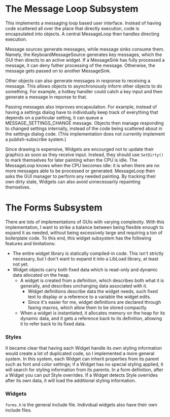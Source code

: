 # The Message Loop Subsystem

This implements a messaging loop based user interface.
Instead of having code scattered all over the place that directly execution, code is encapsulated into objects.
A central MessageLoop then handles directing execution.

Message sources generate messages, while message sinks consume them.
Namely, the KeyboardMessageSource generates key messages, which the GUI then directs to an active widget.
If a MessageSink has fully processed a message, it can deny futher processing of the message.
Otherwise, the message gets passed on to another MessageSink.

Other objects can also generate messages in response to receiving a message.
This allows objects to asynchronously inform other objects to do something.
For example, a hotkey handler could catch a key input and then generate a message in reponse to that.

Passing messages also improves encapsulation.
For example, instead of having a settings dialog have to individually keep track of everything that depends on a particular setting, it can queue a MESSAGE_SETTINGS_CHANGE message.
Objects then manage responding to changed settings internally, instead of the code being scattered about in the settings dialog code.
(This implementation does not currently implement a publish-subscribe system.)

Since drawing is expensive, Widgets are encourged not to update their graphics as soon as they receive input.
Instead, they should use `SetDirty()` to mark themselves for later painting when the CPU is idle.
The MessageLoop knows when the CPU becomes idle: it is when there are no more messages able to be processed or generated.
MessageLoop then asks the GUI manager to perform any needed painting.
By tracking their own dirty state, Widgets can also avoid unnecessarily repainting themselves.

# The Forms Subsystem

There are lots of implementations of GUIs with varying complexity. With this implementation, I want to strike a balance between being flexible enough to expand it as needed, without being excessively large and requiring a ton of boilerplate code. To this end, this widget subsystem has the following features and limitations:

- The entire widget library is statically compiled-in code.  This isn't strictly necessary, but I don't want to expand it into a LibLoad library, at least not yet.
- Widget objects carry both fixed data which is read-only and dynamic data allocated on the heap.
  - A widget is created from a definition, which describes both what it is generally, and describes unchanging data associated with it.
    - Widget definitions describe data the widget needs, such fixed text to display or a reference to a variable the widget edits.
    - Since it's easier for me, widget definitions are declared through fasmg macros, which allow them to be stored compactly.
  - When a widget is instantiated, it allocates memory on the heap for its dynamic data, and it gets a reference back to its definition, allowing it to refer back to its fixed data.

### Styles

It became clear that having each Widget handle its own styling information would create a lot of duplicated code, so I implemented a more general system.
In this system, each Widget can inherit properties from its parent such as font and color settings; if a Widget has no special styling applied, it will search for styling information from its parents.
In a form definition, after a Widget you can put Style overrides.
If a Widget detects Style overrides after its own data, it will load the additional styling information.

### Widgets

`forms.h` is the general include file.
Individual widgets also have their own include files.
